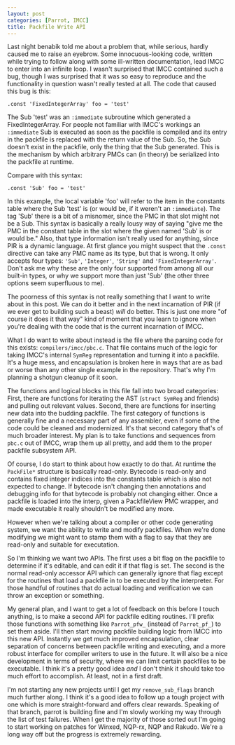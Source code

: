 ```yaml
---
layout: post
categories: [Parrot, IMCC]
title: Packfile Write API
---
```


Last night benabik told me about a problem that, while serious, hardly caused
me to raise an eyebrow. Some innocuous-looking code, written while trying to
follow along with some ill-written documentation, lead IMCC to enter into an
infinite loop. I wasn't surprised that IMCC contained such a bug, though I was
surprised that it was so easy to reproduce and the functionality in question
wasn't really tested at all. The code that caused this bug is this:

    .const 'FixedIntegerArray' foo = 'test'

The Sub 'test' was an `:immediate` subroutine which generated a
FixedIntegerArray. For people not familiar with IMCC's workings an
`:immediate` Sub is executed as soon as the packfile is compiled and its entry
in the packfile is replaced with the return value of the Sub. So, the Sub
doesn't exist in the packfile, only the thing that the Sub generated. This is
the mechanism by which arbitrary PMCs can (in theory) be serialized into the
packfile at runtime.

Compare with this syntax:

    .const 'Sub' foo = 'test'

In this example, the local variable 'foo' will refer to the item in the
constants table where the Sub 'test' is (or would be, if it weren't an
`:immediate`). The tag 'Sub' there is a bit of a misnomer, since the PMC in
that slot might not be a Sub. This syntax is basically a really lousy way of
saying "give me the PMC in the constant table in the slot where the given named
'Sub' is or would be." Also, that type information isn't really used
for anything, since PIR is a dynamic language. At first glance you might
suspect that the `.const` directive can take any PMC name as its type, but
that is wrong. It only accepts four types: `'Sub'`, `'Integer'`, `'String'`
and `'FixedIntegerArray'`. Don't ask me why these are the only four supported
from among all our built-in types, or why we support more than just 'Sub' (the
other three options seem superfluous to me).

The poorness of this syntax is not really something that I want to write about
in this post. We can do it better and in the next incarnation of PIR (if we
ever get to building such a beast) *will* do better. This is just one more
"of course it does it that way" kind of moment that you learn to ignore when
you're dealing with the code that is the current incarnation of IMCC.

What I do want to write about instead is the file where the parsing code for
this exists: `compilers/imcc/pbc.c`. That file contains much of the logic for
taking IMCC's internal `SymReg` representation and turning it into a packfile.
It's a huge mess, and encapsulation is broken here in ways that are as bad or
worse than any other single example in the repository. That's why I'm planning
a shotgun cleanup of it soon.

The functions and logical blocks in this file fall into two broad categories:
First, there are functions for iterating the AST (`struct SymReg` and friends)
and pulling out relevant values. Second, there are functions for inserting new
data into the budding packfile. The first category of functions is generally
fine and a necessary part of any assembler, even if some of the code could be
cleaned and modernized. It's that second category that's of much broader
interest. My plan is to take functions and sequences from `pbc.c` out of IMCC,
wrap them up all pretty, and add them to the proper packfile subsystem API.

Of course, I do start to think about how exactly to do that. At runtime
the `PackFile*` structure is basically read-only. Bytecode is read-only and
contains fixed integer indices into the constants table which is also not
expected to change. If bytecode isn't changing then annotations and debugging
info for that bytecode is probably not changing either. Once a packfile is
loaded into the interp, given a PackfileView PMC wrapper, and made executable
it really shouldn't be modified any more.

However when we're talking about a compiler or other code generating system,
we want the ability to write and modify packfiles. When we're done modifying
we might want to stamp them with a flag to say that they are read-only and
suitable for executation.

So I'm thinking we want two APIs. The first uses a bit flag on the packfile to
determine if it's editable, and can edit it if that flag is set. The second
is the normal read-only accessor API which can generally ignore that flag
except for the routines that load a packfile in to be executed by the
interpreter. For those handful of routines that do actual loading and
verification we can throw an exception or something.

My general plan, and I want to get a lot of feedback on this before I touch
anything, is to make a second API for packfile editing routines. I'll prefix
those functions with something like `Parrot_pfw_` (instead of `Parrot_pf_`)
to set them aside. I'll then start moving packfile building logic from IMCC
into this new API. Instantly we get much improved encapsulation, clear
separation of concerns between packfile writing and executing, and a more
robust interface for compiler writers to use in the future. It will also be a
nice development in terms of security, where we can limit certain packfiles to
be executable. I think it's a pretty good idea *and* I don't think it should
take too much effort to accomplish. At least, not in a first draft.

I'm not starting any new projects until I get my `remove_sub_flags` branch much
further along. I think it's a good idea to follow up a tough project with one
which is more straight-forward and offers clear rewards. Speaking of that
branch, parrot is building fine and I'm slowly working my way through the list
of test failures. When I get the majority of those sorted out I'm going to
start working on patches for Winxed, NQP-rx, NQP and Rakudo. We're a long way
off but the progress is extremely rewarding.
